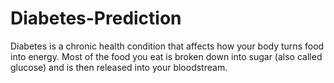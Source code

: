 # Diabetes-Prediction
Diabetes is a chronic health condition that affects how your body turns food into energy. Most of the food you eat is broken down into sugar (also called glucose) and is then released into your bloodstream.
